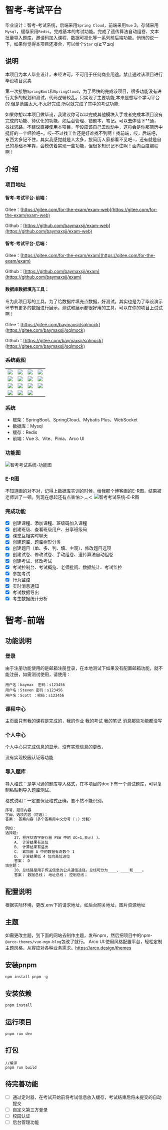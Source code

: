 # 智考-考试平台

毕业设计：智考-考试系统，后端采用`Spring Cloud`，前端采用`Vue` 3，存储采用`Mysql`，缓存采用`Redis`。完成基本的考试功能。完成了遗传算法自动组卷、文本批量导入题库，邀请码加入课程、数据可视化等一系列前后端功能。悄悄的说一下，如果你觉得本项目还凑合，可以给个`Star` q(≧▽≦q)

## 说明

本项目为本人毕业设计，未经许可，不可用于任何商业用途。禁止通过该项目进行毕设项目买卖

第一次接触`SpringBoot`和`SpringCloud`，为了尽快的完成该项目，很多功能没有进行太多的规划和测试，代码逻辑较乱。只实现了主要功能,本来是想写个学习平台的.但是范围太大,不太好完成.所以就完成了其中的考试功能.

如果你想以本项目做毕设，我建议你可以以完成其他模块入手或者完成本项目没有完成的功能、待优化的功能，如后台管理、错题本，笔记。可以去体验下\*\*通，找找思路，不建议直接使用本项目，毕设应该自己去动动手，这将会是你那简历中挺好的一个经验吧\~。哎\~不过找工作还是好难找不到啊！找前端，哎，后端吧，东西太多记不住，其实我感觉就是人太多，投简历人家都看不见吧~，还有就是自己的基础不牢靠，会模仿着实现一些功能，但很多知识记不住啊！面向百度编程啊！

## 介绍

###  项目地址

#### 智考-考试平台-前端：

Gitee：[https://gitee.com/for-the-exam/exam-web](https://gitee.com/for-the-exam/exam-web)

Github：[https://github.com/baymaxsjj/exam-web](https://github.com/baymaxsjj/exam-web)

#### 智考-考试平台-后端：

Gitee：[https://gitee.com/for-the-exam/exam](https://gitee.com/for-the-exam/exam)

Github：[https://github.com/baymaxsjj/exam](https://github.com/baymaxsjj/exam)

#### 数据库数据填充工具：

专为此项目写的工具，为了给数据库填充点数据，好测试。其实也是为了毕设演示环节有更多的数据进行展示。测试和展示都很好用的工具，可以在你的项目上试试啊！

Gitee：[https://gitee.com/baymaxsjj/sqlmock](https://gitee.com/baymaxsjj/sqlmock) 

Github：[https://gitee.com/baymaxsjj/sqlmock](https://gitee.com/baymaxsjj/sqlmock)

### 系统截图

<table>
    <tr>
        <td><img src="./images/image-20221218155031704.png"/></td>
        <td><img src="./images/image-20221218151201308.png"/></td>
         <td><img src="./images/image-20221218151234715.png"/></td>
         <td><img src="./images/image-20221218151312869.png"/></td>
    </tr>
    <tr>
        <td><img src="./images/image-20230202111804.png"/></td>         
        <td><img src="./images/image-20221218151535396.png"/></td>
         <td><img src="./images/image-20221218151606964.png"/></td>
         <td><img src="./images/image-20221218151632484.png"/></td>
    </tr>
    <tr>
        <td><img src="./images/QQ截图20230202112741.png"/></td>
        <td><img src="./images/QQ截图20230202112753.png"/></td>
         <td><img src="./images/image-20221218152214509.png"/></td>
         <td><img src="./images/image-20221218152256006.png"/></td>
    </tr>
     <tr>
        <td><img src="./images/QQ截图20230222201506.png"/></td>
        <td><img src="./images/QQ截图20230314161322.png"/></td>
        <td><img src="./images/QQ截图20230314162657.png"/></td>
    </tr>
</table>


### 系统

- 框架：SpringBoot、SpringCloud、Mybatis Plus、WebSocket
- 数据库：Mysql
- 缓存：Redis
- 前端：Vue 3、Vite、Pinia、Arco UI

### 功能图

![智考考试系统-功能图](./images/为考-在线考试平台.png)

### E-R图

不知道画的对不对，记得上数据库实训的时候，给我那个博客画的E-R图，结果被老师训了一顿。到现在想起还有点害怕＞︿＜
![智考考试系统-E-R图](./images/系统E-R图.jpg)

### 完成功能

- [x] 创建课程、添加课程、班级码加入课程
- [x] 创建班级、查看班级用户、分享班级码
- [x] 课堂互相实时聊天
- [x] 创建题库、题库树形分类
- [x] 创建题目（单、多、判、填、主观）、修改题目选项
- [x] 创建试卷、修改试卷、手动组卷、遗传算法自动组卷
- [x] 创建考试、修改考试
- [x] 考试控制台、考试概览、老师批阅、数据统计、考试监控
- [x] 参加考试
- [x] 行为监控
- [x] 实时消息通知
- [x] 考试数据导出
- [x] 考生数据统计分析

# 智考-前端
## 功能说明
### 登录

由于注册功能使用的是邮箱注册登录，在本地测试下如果没有配置邮箱功能，就不能注册，如需测试使用，请使用：

```text
用户名：baymax  密码：s123456
用户名：Steven 密码：s123456
用户名：Scott ：密码：s123456
```

### 课程中心

主页面只有我的课程是完成的，我的作业 我的考试 我的笔记 消息那些功能都没写

### 个人中心

个人中心只完成信息的显示，没有实现信息的更改，

没有实现校园认证等功能

### 导入题库

导入格式：是学习通的题库导入格式，在本项目的doc下有一个测试题库，可以复制粘贴到导入题库测试。

格式说明：一定要保证格式正确，要不然不能识别。

```tex
序号、题目内容
字母、选项内容（可选）：
答案： 答案内容（多个答案用中文分号（；）分割）

例如：
选择题:
    27、程序状态字寄存器 PSW 中的 AC=1,表示( )。
    A、 计算结果有进位
    B、 计算结果有溢出
    C、 累加器 A 中的数据有奇数个 1
    D、 计算结果低 4 位向高位进位
    答案： D
填空题：
    20、总线路是用于传送信息的公共通信途径。总线可分为____、____和____。
    答案： 数据总线； 地址总线； 控制总线；

```

## 配置说明

根据实际环境，更改.env下的请求地址，如后台网关地址，图片资源地址

## 主题

如需更改主题，到下面的网站去制作主题，发布npm，然后把项目中的npm-`@arco-themes/vue-mgo-blog`包改了就行。
Arco UI:使用风格配置平台，轻松定制主题风格，从容应对各种业务需求。https://arco.design/themes

##  安装pnpm

```
npm install pnpm -g
```

##  安装依赖

```
pnpm install
```

## 运行项目

```
pnpm run dev
```

## 打包

```
//编译
pnpm run build 
```
## 待完善功能

- [ ] 通过定时器，在考试开始前将考试信息放入缓存，考试结束后将未提交的自动提交
- [ ] 自定义第三方登录
- [ ] 校园认证
- [ ] 后台管理功能